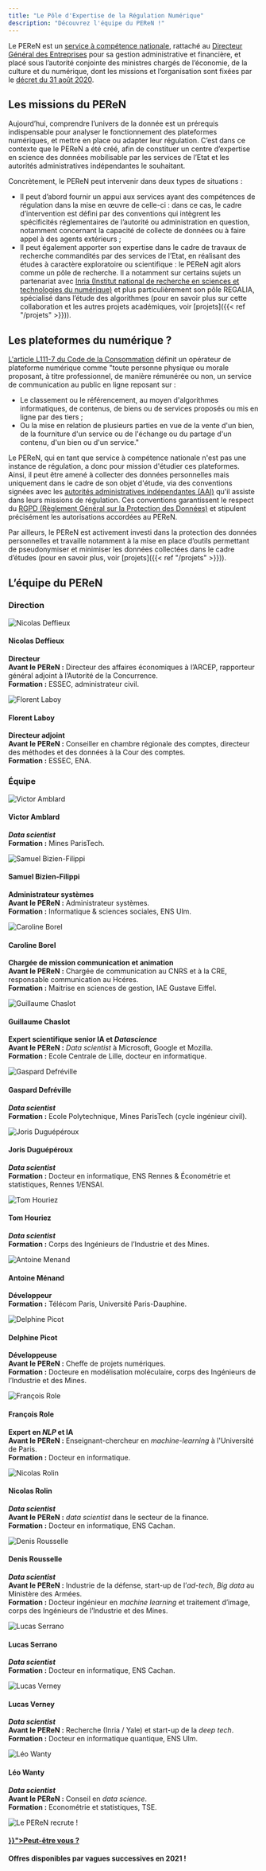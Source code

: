```yaml
---
title: "Le Pôle d'Expertise de la Régulation Numérique"
description: "Découvrez l'équipe du PEReN !"
---
```



Le PEReN est un [service à compétence nationale][1], rattaché au [Directeur Général des Entreprises][2] pour sa gestion administrative et financière, et placé sous l’autorité conjointe des ministres chargés de l’économie, de la culture et du numérique, dont les missions et l’organisation sont fixées par le [décret du 31 août 2020][3].





## Les missions du PEReN

Aujourd’hui, comprendre l’univers de la donnée est un prérequis indispensable pour analyser le fonctionnement des plateformes numériques, et mettre en place ou adapter leur régulation. C’est dans ce contexte que le PEReN a été créé, afin de constituer un centre d’expertise en science des données mobilisable par les services de l’Etat et les autorités administratives indépendantes le souhaitant.


Concrètement, le PEReN peut intervenir dans deux types de situations :
-	Il peut d’abord fournir un appui aux services ayant des compétences de régulation dans la mise en œuvre de celle-ci : dans ce cas, le cadre d’intervention est défini par des conventions qui intègrent les spécificités réglementaires de l’autorité ou administration en question, notamment concernant la capacité de collecte de données ou à faire appel à des agents extérieurs ;
-	Il peut également apporter son expertise dans le cadre de travaux de recherche commandités par des services de l’Etat, en réalisant des études à caractère exploratoire ou scientifique : le PEReN agit alors comme un pôle de recherche. Il a notamment sur certains sujets un partenariat avec [Inria (Institut national de recherche en sciences et technologies du numérique)][4] et plus particulièrement son pôle REGALIA, spécialisé dans l’étude des algorithmes (pour en savoir plus sur cette collaboration et les autres projets académiques, voir [projets]({{< ref "/projets" >}})).


[1]: https://www.vie-publique.fr/fiches/20245-les-services-competence-nationale
[2]: https://www.entreprises.gouv.fr/fr
[3]: https://www.legifrance.gouv.fr/jorf/id/JORFTEXT000042297154
[4]: https://inria.fr/fr


## Les plateformes du numérique ?


[L'article L111-7 du Code de la Consommation][6] définit un opérateur de plateforme numérique comme "toute personne physique ou morale proposant, à titre professionnel, de manière rémunérée ou non, un service de communication au public en ligne reposant sur :
* Le classement ou le référencement, au moyen d'algorithmes informatiques, de contenus, de biens ou de services proposés ou mis en ligne par des tiers ;
* Ou la mise en relation de plusieurs parties en vue de la vente d'un bien, de la fourniture d'un service ou de l'échange ou du partage d'un contenu, d'un bien ou d'un service."

Le PEReN, qui en tant que service à compétence nationale n'est pas une instance de régulation, a donc pour mission d'étudier ces plateformes. Ainsi, il peut être amené à collecter des données personnelles mais uniquement dans le cadre de son objet d'étude, via des conventions signées avec les [autorités administratives indépendantes (AAI)][5] qu'il assiste dans leurs missions de régulation. Ces conventions garantissent le respect du [RGPD (Règlement Général sur la Protection des Données)][7] et stipulent précisément les autorisations accordées au PEReN.

Par ailleurs, le PEReN est activement investi dans la protection des données personnelles et travaille notamment à la mise en place d’outils permettant de pseudonymiser et minimiser les données collectées dans le cadre d’études (pour en savoir plus, voir [projets]({{< ref "/projets" >}})).



[5]: https://www.vie-publique.fr/fiches/les-autorites-administratives-independantes
[6]: https://www.legifrance.gouv.fr/codes/article_lc/LEGIARTI000033219601/
[7]: https://www.cnil.fr/fr/comprendre-le-rgpd


## L’équipe du PEReN

### Direction

<div class="fr-grid-row fr-grid-row--gutters fr-grid-row--center fr-my-0">
    <div class="fr-col-6 fr-col-lg-3">
        <div class="fr-tile fr-enlarge-link">
            <div class="fr-tile__img">
                <img src="NicolasD.png" class="fr-responsive-img" title="Nicolas Deffieux" alt="Nicolas Deffieux" />
            </div>
            <div class="fr-tile__body">
                <h4 class="fr-tile__title">Nicolas Deffieux</h4>
                <p class="fr-tile__desc center">
                    <strong>Directeur</strong><br>
                    <strong>Avant le PEReN :</strong> Directeur des affaires économiques à l’ARCEP, rapporteur général adjoint à l’Autorité de la Concurrence.<br>
                    <strong>Formation :</strong> ESSEC, administrateur civil.
                </p>
            </div>
        </div>
    </div>
    <div class="fr-col-6 fr-col-lg-3">
        <div class="fr-tile fr-enlarge-link">
            <div class="fr-tile__img">
                <img src="Florent.png" class="fr-responsive-img" title="Florent Laboy" alt="Florent Laboy" />
            </div>
            <div class="fr-tile__body">
                <h4 class="fr-tile__title">Florent Laboy</h4>
                <p class="fr-tile__desc center">
                    <strong>Directeur adjoint</strong><br>
                    <strong>Avant le PEReN :</strong> Conseiller en chambre régionale des comptes, directeur des méthodes et des données à la Cour des comptes.<br>
                    <strong>Formation :</strong> ESSEC, ENA.
                </p>
            </div>
        </div>
    </div>
</div>

### Équipe

<div class="fr-grid-row fr-grid-row--gutters fr-grid-row--center">
    <div class="fr-col-6 fr-col-lg-3">
        <div class="fr-tile fr-enlarge-link">
            <div class="fr-tile__img">
                <img src="Victor.png" class="fr-responsive-img" title="Victor Amblard" alt="Victor Amblard" />
            </div>
            <div class="fr-tile__body">
                <h4 class="fr-tile__title">Victor Amblard</h4>
                <p class="fr-tile__desc center">
                    <strong><em lang="en">Data scientist</em></strong><br>
                    <strong>Formation :</strong> Mines ParisTech.
                </p>
            </div>
        </div>
    </div>
    <div class="fr-col-6 fr-col-lg-3">
        <div class="fr-tile fr-enlarge-link">
            <div class="fr-tile__img">
                <img src="Samuel.png" class="fr-responsive-img" title="Samuel Bizien-Filippi" alt="Samuel Bizien-Filippi" />
            </div>
            <div class="fr-tile__body">
                <h4 class="fr-tile__title">Samuel Bizien-Filippi</h4>
                <p class="fr-tile__desc center">
                    <strong>Administrateur systèmes</strong><br>
                    <strong>Avant le PEReN :</strong> Administrateur systèmes.<br>
                    <strong>Formation :</strong> Informatique & sciences sociales, ENS Ulm.
                </p>
            </div>
        </div>
    </div>
    <div class="fr-col-6 fr-col-lg-3">
        <div class="fr-tile fr-enlarge-link">
            <div class="fr-tile__img">
                <img src="Caroline.png" class="fr-responsive-img" title="Caroline Borel" alt="Caroline Borel" />
            </div>
            <div class="fr-tile__body">
                <h4 class="fr-tile__title">Caroline Borel</h4>
                <p class="fr-tile__desc center">
                    <strong>Chargée de mission communication et animation</strong><br>
                    <strong>Avant le PEReN :</strong> Chargée de communication au CNRS et à la CRE, responsable communication au Hcéres.<br>
                    <strong>Formation :</strong> Maitrise en sciences de gestion, IAE Gustave Eiffel.
                </p>
            </div>
        </div>
    </div>
    <div class="fr-col-6 fr-col-lg-3">
        <div class="fr-tile fr-enlarge-link">
            <div class="fr-tile__img">
                <img src="guillaume.png" class="fr-responsive-img" title="Guillaume Chaslot" alt="Guillaume Chaslot" />
            </div>
            <div class="fr-tile__body">
                <h4 class="fr-tile__title">Guillaume Chaslot</h4>
                <p class="fr-tile__desc center">
                    <strong>Expert scientifique senior IA et <em lang="en">Datascience</em></strong><br>
                    <strong>Avant le PEReN :</strong> <em lang="en">Data scientist</em> à Microsoft, Google et Mozilla.<br>
                    <strong>Formation :</strong> Ecole Centrale de Lille, docteur en informatique.
                </p>
            </div>
        </div>
    </div>
    <div class="fr-col-6 fr-col-lg-3">
        <div class="fr-tile">
            <div class="fr-tile__img">
                <img src="Gaspard.png" class="fr-responsive-img" title="Gaspard Defréville" alt="Gaspard Defréville" />
            </div>
            <div class="fr-tile__body">
                <h4 class="fr-tile__title">Gaspard Defréville</h4>
                <p class="fr-tile__desc center">
                    <strong><em lang="en">Data scientist</em></strong><br>
                    <strong>Formation :</strong> Ecole Polytechnique, Mines ParisTech (cycle ingénieur civil).
                </p>
            </div>
        </div>
    </div>
    <div class="fr-col-6 fr-col-lg-3">
        <div class="fr-tile">
            <div class="fr-tile__img">
                <img src="Joris.png" class="fr-responsive-img" title="Joris Duguépéroux" alt="Joris Duguépéroux" />
            </div>
            <div class="fr-tile__body">
                <h4 class="fr-tile__title">Joris Duguépéroux</h4>
                <p class="fr-tile__desc center">
                    <strong><em lang="en">Data scientist</em></strong><br>
                    <strong>Formation :</strong> Docteur en informatique, ENS Rennes & Économétrie et statistiques, Rennes 1/ENSAI.
                </p>
            </div>
        </div>
    </div>
    <div class="fr-col-6 fr-col-lg-3">
        <div class="fr-tile fr-enlarge-link">
            <div class="fr-tile__img">
                <img src="Tom.png" class="fr-responsive-img" title="Tom Houriez" alt="Tom Houriez" />
            </div>
            <div class="fr-tile__body">
                <h4 class="fr-tile__title">Tom Houriez</h4>
                <p class="fr-tile__desc center"><strong class="inline-center"><em lang="en">Data scientist</em></strong><br>
                <strong>Formation  :</strong> Corps des Ingénieurs de l’Industrie et des Mines.</p>
            </div>
        </div>
    </div>
    <div class="fr-col-6 fr-col-lg-3">
        <div class="fr-tile fr-enlarge-link">
            <div class="fr-tile__img">
                <img src="Antoine.png" class="fr-responsive-img" title="Antoine Menand" alt="Antoine Menand" />
            </div>
            <div class="fr-tile__body">
                <h4 class="fr-tile__title">Antoine Ménand</h4>
                <p class="fr-tile__desc center">
                    <strong>Développeur</strong><br>
                    <strong>Formation :</strong> Télécom Paris, Université Paris-Dauphine.
                </p>
            </div>
        </div>
    </div>
    <div class="fr-col-6 fr-col-lg-3">
        <div class="fr-tile fr-enlarge-link">
            <div class="fr-tile__img">
                <img src="Delphine.png" class="fr-responsive-img" title="Delphine Picot" alt="Delphine Picot" />
            </div>
            <div class="fr-tile__body">
                <h4 class="fr-tile__title">Delphine Picot</h4>
                <p class="fr-tile__desc center">
                    <strong>Développeuse</strong><br>
                    <strong>Avant le PEReN :</strong> Cheffe de projets numériques.<br>
                    <strong>Formation :</strong> Docteure en modélisation moléculaire, corps des Ingénieurs de l’Industrie et des Mines.
                </p>
            </div>
        </div>
    </div>
    <div class="fr-col-6 fr-col-lg-3">
        <div class="fr-tile fr-enlarge-link">
            <div class="fr-tile__img">
                <img src="Francois.png" class="fr-responsive-img" title="François Role" alt="François Role" />
            </div>
            <div class="fr-tile__body">
                <h4 class="fr-tile__title">François Role</h4>
                <p class="fr-tile__desc center">
                    <strong>Expert en <em lang="en">NLP</em> et IA</strong><br>
                    <strong>Avant le PEReN :</strong> Enseignant-chercheur en <em lang="en">machine-learning</em> à l'Université de Paris.<br>
                    <strong>Formation :</strong> Docteur en informatique.
                </p>
            </div>
        </div>
    </div>
    <div class="fr-col-6 fr-col-lg-3">
        <div class="fr-tile fr-enlarge-link">
            <div class="fr-tile__img">
                <img src="NicolasR.png" class="fr-responsive-img" title="Nicolas Rolin" alt="Nicolas Rolin" />
            </div>
            <div class="fr-tile__body">
                <h4 class="fr-tile__title">Nicolas Rolin</h4>
                <p class="fr-tile__desc center">
                    <strong><em lang="en">Data scientist</em></strong><br>
                    <strong>Avant le PEReN :</strong> <em lang="en"> data scientist </em> dans le secteur de la finance.<br>
                    <strong>Formation :</strong> Docteur en informatique, ENS Cachan.
                </p>
            </div>
        </div>
    </div>
    <div class="fr-col-6 fr-col-lg-3">
        <div class="fr-tile fr-enlarge-link">
            <div class="fr-tile__img">
                <img src="Denis.png" class="fr-responsive-img" title="Denis Rousselle" alt="Denis Rousselle" />
            </div>
            <div class="fr-tile__body">
                <h4 class="fr-tile__title">Denis Rousselle</h4>
                <p class="fr-tile__desc center">
                    <strong><em lang="en">Data scientist</em></strong><br>
                    <strong>Avant le PEReN :</strong> Industrie de la défense, start-up de l’<em lang="en">ad-tech</em>, <em lang="en">Big data</em> au Ministère des Armées.<br>
                    <strong>Formation :</strong> Docteur ingénieur en <em lang="en">machine learning</em> et traitement d’image, corps des Ingénieurs de l’Industrie et des Mines.
                </p>
            </div>
        </div>
    </div>
    <div class="fr-col-6 fr-col-lg-3">
        <div class="fr-tile fr-enlarge-link">
            <div class="fr-tile__img">
                <img src="LucasS.png" class="fr-responsive-img" title="Lucas Serrano" alt="Lucas Serrano" />
            </div>
            <div class="fr-tile__body">
                <h4 class="fr-tile__title">Lucas Serrano</h4>
                <p class="fr-tile__desc center">
                    <strong><em lang="en">Data scientist</em></strong><br>
                    <strong>Formation :</strong> Docteur en informatique, ENS Cachan.
                </p>
            </div>
        </div>
    </div>
    <div class="fr-col-6 fr-col-lg-3">
        <div class="fr-tile fr-enlarge-link">
            <div class="fr-tile__img">
                <img src="LucasV.png" class="fr-responsive-img" title="Lucas Verney" alt="Lucas Verney" />
            </div>
            <div class="fr-tile__body">
                <h4 class="fr-tile__title">Lucas Verney</h4>
                <p class="fr-tile__desc center">
                    <strong><em lang="en">Data scientist</em></strong><br>
                    <strong>Avant le PEReN :</strong> Recherche (Inria / Yale) et start-up de la <em lang="en">deep tech</em>.<br>
                    <strong>Formation :</strong> Docteur en informatique quantique, ENS Ulm.
                </p>
            </div>
        </div>
    </div>
    <div class="fr-col-6 fr-col-lg-3">
        <div class="fr-tile fr-enlarge-link">
            <div class="fr-tile__img">
                <img src="Leo.png" class="fr-responsive-img" title="Léo Wanty" alt="Léo Wanty" />
            </div>
            <div class="fr-tile__body">
                <h4 class="fr-tile__title">Léo Wanty</h4>
                <p class="fr-tile__desc center">
                    <strong><em lang="en"> Data scientist </em></strong><br>
                    <strong>Avant le PEReN :</strong> Conseil en <em lang="en">data science</em>.<br>
                    <strong>Formation :</strong> Econométrie et statistiques, TSE.
                </p>
            </div>
        </div>
    </div>
    <div class="fr-col-6 fr-col-lg-3">
        <div class="fr-tile fr-enlarge-link">
            <div class="fr-tile__img">
                <img src="undraw_interview_rmcf.svg" class="fr-responsive-img" title="Le PEReN recrute !" alt="Le PEReN recrute !" />
            </div>
            <div class="fr-tile__body">
                <h4 class="fr-tile__title"><a class="fr-tile__link" href="{{< ref "/recrutement" >}}">Peut-être vous ?</a></h4>
                <p class="fr-tile__desc center"><strong>Offres disponibles par vagues successives en 2021 !</strong></p>
            </div>
        </div>
    </div>
</div>
